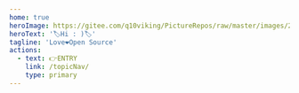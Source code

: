 ```yaml
---
home: true
heroImage: https://gitee.com/q10viking/PictureRepos/raw/master/images/202111270249540.png
heroText: '🏷️Hi : )🏷️'
tagline: 'Love❤️Open Source'
actions:
  - text: 👉ENTRY
    link: /topicNav/
    type: primary
---
```








